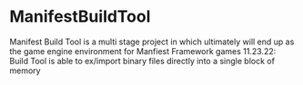# ManifestBuildTool
Manifest Build Tool is a multi stage project in which ultimately will end up as the game engine environment for Manfiest Framework games
11.23.22: Build Tool is able to ex/import binary files directly into a single block of memory
